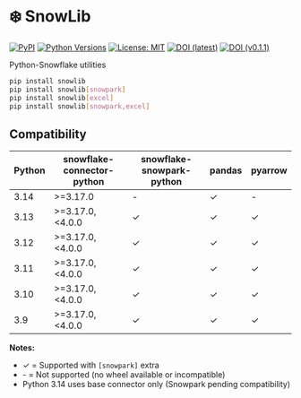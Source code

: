 # ❄️ SnowLib

[![PyPI](https://img.shields.io/pypi/v/snowlib.svg)](https://pypi.org/project/snowlib/)
[![Python Versions](https://img.shields.io/pypi/pyversions/snowlib.svg)](https://pypi.org/project/snowlib/)
[![License: MIT](https://img.shields.io/badge/License-MIT-green.svg)](LICENSE)
[![DOI (latest)](https://zenodo.org/badge/DOI/10.5281/zenodo.17354788.svg)](https://doi.org/10.5281/zenodo.17354788)
[![DOI (v0.1.1)](https://zenodo.org/badge/DOI/10.5281/zenodo.17354789.svg)](https://doi.org/10.5281/zenodo.17354789)


Python-Snowflake utilities

```bash
pip install snowlib
pip install snowlib[snowpark]
pip install snowlib[excel]
pip install snowlib[snowpark,excel]
```

## Compatibility

| Python | snowflake-connector-python | snowflake-snowpark-python | pandas | pyarrow |
|--------|----------------------------|---------------------------|--------|---------|
| 3.14   | >=3.17.0                   | -                         | ✓      | -       |
| 3.13   | >=3.17.0, <4.0.0           | ✓                         | ✓      | ✓       |
| 3.12   | >=3.17.0, <4.0.0           | ✓                         | ✓      | ✓       |
| 3.11   | >=3.17.0, <4.0.0           | ✓                         | ✓      | ✓       |
| 3.10   | >=3.17.0, <4.0.0           | ✓                         | ✓      | ✓       |
| 3.9    | >=3.17.0, <4.0.0           | ✓                         | ✓      | ✓       |

**Notes:**
- ✓ = Supported with `[snowpark]` extra
- \- = Not supported (no wheel available or incompatible)
- Python 3.14 uses base connector only (Snowpark pending compatibility)

